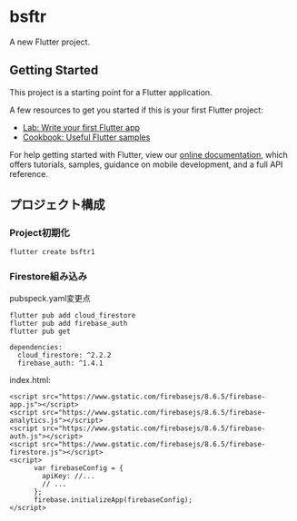 # bsftr

A new Flutter project.

## Getting Started

This project is a starting point for a Flutter application.

A few resources to get you started if this is your first Flutter project:

- [Lab: Write your first Flutter app](https://flutter.dev/docs/get-started/codelab)
- [Cookbook: Useful Flutter samples](https://flutter.dev/docs/cookbook)

For help getting started with Flutter, view our
[online documentation](https://flutter.dev/docs), which offers tutorials,
samples, guidance on mobile development, and a full API reference.

プロジェクト構成
----
### Project初期化
```
flutter create bsftr1
```

### Firestore組み込み

pubspeck.yaml変更点
```
flutter pub add cloud_firestore
flutter pub add firebase_auth
flutter pub get
```
``` 
dependencies:
  cloud_firestore: ^2.2.2
  firebase_auth: ^1.4.1
```

index.html:
```
<script src="https://www.gstatic.com/firebasejs/8.6.5/firebase-app.js"></script>
<script src="https://www.gstatic.com/firebasejs/8.6.5/firebase-analytics.js"></script>
<script src="https://www.gstatic.com/firebasejs/8.6.5/firebase-auth.js"></script>
<script src="https://www.gstatic.com/firebasejs/8.6.5/firebase-firestore.js"></script>
<script>
      var firebaseConfig = {
        apiKey: //... 
        // ...
      };
      firebase.initializeApp(firebaseConfig);
</script>
```
